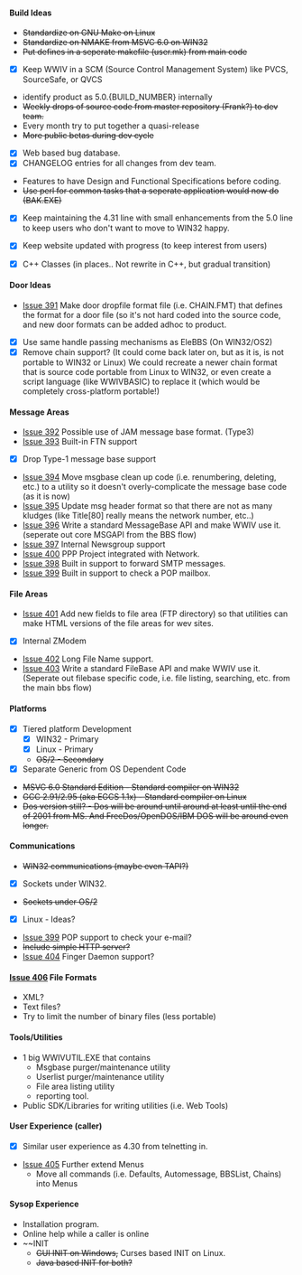 #### Build Ideas
  * ~~Standardize on GNU Make on Linux~~
  * ~~Standardize on NMAKE from MSVC 6.0 on WIN32~~
  * ~~Put defines in a seperate makefile (user.mk) from main code~~
  * [X] Keep WWIV in a SCM (Source Control Management System) like 
    PVCS, SourceSafe, or QVCS
  * identify product as 5.0.{BUILD_NUMBER} internally
  * ~~Weekly drops of source code from master repository (Frank?) to dev team.~~
  * Every month try to put together a quasi-release
  * ~~More public betas during dev cycle~~
  * [X] Web based bug database.
  * [X] CHANGELOG entries for all changes from dev team.
  * Features to have Design and Functional Specifications before coding.
  * ~~Use perl for common tasks that a seperate application would now do (BAK.EXE)~~
  * [X] Keep maintaining the 4.31 line with small enhancements from the 5.0 line
    to keep users who don't want to move to WIN32 happy.
  * [X] Keep website updated with progress (to keep interest from users)
  * [X] C++ Classes (in places.. Not rewrite in C++, but gradual transition)


#### Door Ideas
  * [Issue 391](https://github.com/wwivbbs/wwiv/issues/391) Make door dropfile format file (i.e. CHAIN.FMT) 
that defines the format for a door file (so it's not hard coded into the source code, and new door formats 
can be added adhoc to product. 
  * [X] Use same handle passing mechanisms as EleBBS (On WIN32/OS2)
  * [X] Remove chain support?  (It could come back later on, but as it is, is not
    portable to WIN32 or Linux)  We could recreate a newer chain format that
    is source code portable from Linux to WIN32, or even create a script
    language (like WWIVBASIC) to replace it (which would be completely 
    cross-platform portable!)

#### Message Areas
  * [Issue 392](https://github.com/wwivbbs/wwiv/issues/392) Possible use of JAM message base format. (Type3)
  * [Issue 393](https://github.com/wwivbbs/wwiv/issues/393) Built-in FTN support
  * [X] Drop Type-1 message base support
  * [Issue 394](https://github.com/wwivbbs/wwiv/issues/394) Move msgbase clean up code (i.e. renumbering, 
deleting, etc.) to a utility so it doesn't overly-complicate the message base code (as it is now)
  * [Issue 395](https://github.com/wwivbbs/wwiv/issues/395) Update msg header format so that there are not as many kludges (like Title[80] really means the network number, etc..)
  * [Issue 396](https://github.com/wwivbbs/wwiv/issues/396) Write a standard MessageBase API and make WWIV use it. (seperate out core MSGAPI from the BBS flow)
  * [Issue 397](https://github.com/wwivbbs/wwiv/issues/397) Internal Newsgroup support
  * [Issue 400](https://github.com/wwivbbs/wwiv/issues/400) PPP Project integrated with Network.
  * [Issue 398](https://github.com/wwivbbs/wwiv/issues/398) Built in support to forward SMTP messages.
  * [Issue 399](https://github.com/wwivbbs/wwiv/issues/399) Built in support to check a POP mailbox.

#### File Areas
  * [Issue 401](https://github.com/wwivbbs/wwiv/issues/401) Add new fields to file area (FTP directory) so that utilities can make HTML versions of the file areas for wev sites.
  * [X] Internal ZModem
  * [Issue 402](https://github.com/wwivbbs/wwiv/issues/402) Long File Name support.
  * [Issue 403](https://github.com/wwivbbs/wwiv/issues/403) Write a standard FileBase API and make WWIV use it. (Seperate out filebase specific code, i.e. file listing, searching, etc. from the main bbs flow)

#### Platforms
  * [X] Tiered platform Development
    * [X] WIN32 - Primary
    * [X] Linux - Primary
    * ~~OS/2  - Secondary~~
  * [X] Separate Generic from OS Dependent Code
  * ~~MSVC 6.0 Standard Edition - Standard compiler on WIN32~~
  * ~~GCC 2.91/2.95 (aka EGCS 1.1x) - Standard compiler on Linux~~
  * ~~Dos version still? - Dos will be around until around at least until
    the end of 2001 from MS.  And FreeDos/OpenDOS/IBM DOS will be around 
    even longer.~~

#### Communications
  * ~~WIN32 communications (maybe even TAPI?)~~
  * [X] Sockets under WIN32.
  * ~~Sockets under OS/2~~
  * [X] Linux - Ideas?
  * [Issue 399](https://github.com/wwivbbs/wwiv/issues/399) POP support to check your e-mail?
  * ~~Include simple HTTP server?~~
  * [Issue 404](https://github.com/wwivbbs/wwiv/issues/404) Finger Daemon support?

#### [Issue 406](https://github.com/wwivbbs/wwiv/issues/406) File Formats
  * XML?
  * Text files?
  * Try to limit the number of binary files (less portable)

#### Tools/Utilities
  * 1 big WWIVUTIL.EXE that contains
    * Msgbase purger/maintenance utility
    * Userlist purger/maintenance utility
    * File area listing utility
    * reporting tool.
  * Public SDK/Libraries for writing utilities (i.e. Web Tools)
  
#### User Experience (caller)
  * [X] Similar user experience as 4.30 from telnetting in.
  * [Issue 405](https://github.com/wwivbbs/wwiv/issues/405) Further extend Menus
    * Move all commands (i.e. Defaults, Automessage, BBSList, Chains) into Menus

#### Sysop Experience
  * Installation program.
  * Online help while a caller is online
  * ~~INIT
    * ~~GUI INIT on Windows,~~ Curses based INIT on Linux. 
    * ~~Java based INIT for both?~~